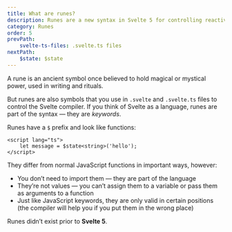 ```yaml
---
title: What are runes?
description: Runes are a new syntax in Svelte 5 for controlling reactivity. They look like special functions with a $ prefix, but behave more like language keywords. This page explains what runes are, how they work, and why they're useful in Svelte.
category: Runes
order: 5
prevPath:
    svelte-ts-files: .svelte.ts files
nextPath:
    $state: $state
---
```


<script lang="ts">
    import DeprecatedHeading from '$lib/components/markdown/deprecated-heading.svelte';
</script>

A rune is an ancient symbol once believed to hold magical or mystical power, used in writing and rituals.

But runes are also symbols that you use in `.svelte` and `.svelte.ts` files to control the Svelte compiler. If you think of Svelte as a language, runes are part of the syntax — they are _keywords_.

Runes have a `$` prefix and look like functions:

```svelte
<script lang="ts">
	let message = $state<string>('hello');
</script>
```

They differ from normal JavaScript functions in important ways, however:

- You don’t need to import them — they are part of the language
- They’re not values — you can’t assign them to a variable or pass them as arguments to a function
- Just like JavaScript keywords, they are only valid in certain positions (the compiler will help you if you put them in the wrong place)

<DeprecatedHeading />

Runes didn’t exist prior to <strong>Svelte 5</strong>.
